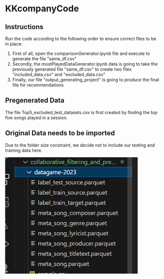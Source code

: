 ﻿# KKcompanyCode
## Instructions
Run the code according to the following order to ensure correct files to be in place:
1. First of all, open the comparisonGenerator.ipynb file and execute to generate the file "same_df.csv"
2. Secondly, the mostPlayedDataGenerator.ipynb data is going to take the previously generated file "same_df.csv" to create two files "included_data.csv" and "excluded_data.csv"
3. Finally, our file "output_generating_project" is going to produce the final file for recommendations
## Pregenerated Data
The file Top5_excluded_test_datasets.csv is first created by finding the top five songs played in a session.
## Original Data needs to be imported
Due to the folder size constraint, we decide not to include our testing and training data here.

![Alt text](image.png)
